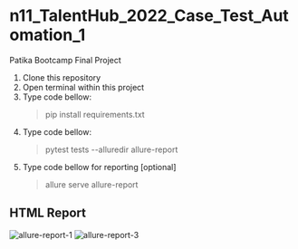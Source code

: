 # n11_TalentHub_2022_Case_Test_Automation_1
Patika Bootcamp Final Project


1. Clone this repository
2. Open terminal within this project
3. Type code bellow: 
    > pip install requirements.txt
4. Type code bellow: 
    > pytest tests --alluredir allure-report
5. Type code bellow for reporting [optional]
    > allure serve allure-report

## HTML Report
![allure-report-1](https://user-images.githubusercontent.com/73549471/152854305-8b6488e1-afa8-440a-9514-73ac9a14b83f.PNG)
![allure-report-3](https://user-images.githubusercontent.com/73549471/152854356-1e5e2319-fc0e-4815-a95e-ac57a04e21f5.PNG)

